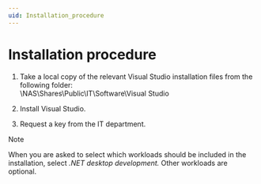 ```yaml
---
uid: Installation_procedure
---
```


# Installation procedure

1. Take a local copy of the relevant Visual Studio installation files from the following folder: <br>\\NAS\Shares\Public\IT\Software\Visual Studio

2. Install Visual Studio.

3. Request a key from the IT department.

> [!NOTE]
> When you are asked to select which workloads should be included in the installation, select *.NET desktop development.* Other workloads are optional.
>
